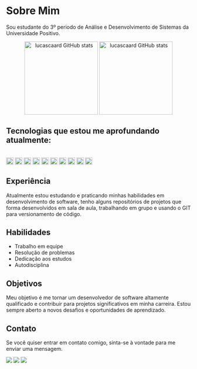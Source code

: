 # Sobre Mim

Sou estudante do 3º periodo de Análise e Desenvolvimento de Sistemas da Universidade Positivo.

<div align="center">
    <img src="https://github-readme-stats.vercel.app/api?username=lucascaard&show_icons=true&theme=tokyonight&layout=compact&include_all_commits=true&count_private=true" alt="lucascaard GitHub           stats" height="200">
    <img src="https://github-readme-stats.vercel.app/api/top-langs/?username=lucascaard&layout=donut&langs_count=16&theme=tokyonight&show_icons=true" alt="lucascaard GitHub stats" height="200">
</div>

## Tecnologias que estou me aprofundando atualmente:

<div align="center" style="display: inline-block"><br>
    <img alt="html" heigth="10em" width="20em"src="https://img.shields.io/badge/HTML5-E34F26?style=for-the-badge&logo=html5&logoColor=white">
    <img alt="css" heigth="10em" width="20em"src="https://img.shields.io/badge/CSS3-1572B6?style=for-the-badge&logo=css3&logoColor=white">
    <img alt="js" heigth="10em" width="20em"src="https://img.shields.io/badge/JavaScript-323330?style=for-the-badge&logo=javascript&logoColor=F7DF1E">
    <img alt="node" heigth="10em" width="20em"src="https://img.shields.io/badge/Node.js-43853D?style=for-the-badge&logo=node.js&logoColor=white">
    <img alt="php" heigth="10em" width="20em"src="https://img.shields.io/badge/PHP-777BB4?style=for-the-badge&logo=php&logoColor=white">
    <img alt="java" heigth="10em" width="20em"src="https://img.shields.io/badge/Java-ED8B00?style=for-the-badge&logo=openjdk&logoColor=white">
    <img alt="shell" heigth="10em" width="20em"src="https://img.shields.io/badge/Shell_Script-121011?style=for-the-badge&logo=gnu-bash&logoColor=white">
    <img alt="express" heigth="10em" width="20em"src="https://img.shields.io/badge/Express.js-404D59?style=for-the-badge">
    <img alt="mongodb" heigth="10em" width="20em"src="https://img.shields.io/badge/MongoDB-4EA94B?style=for-the-badge&logo=mongodb&logoColor=white">
    <img alt="git" heigth="10em" width="20em"src="https://img.shields.io/badge/GIT-E44C30?style=for-the-badge&logo=git&logoColor=white">
</div>



## Experiência

Atualmente estou estudando e praticando minhas habilidades em desenvolvimento de software, tenho alguns repositórios de projetos que forma desenvolvidos em sala de aula, trabalhando em grupo e usando o GIT para versionamento de código.

## Habilidades

- Trabalho em equipe
- Resolução de problemas
- Dedicação aos estudos
- Autodisciplina

## Objetivos

Meu objetivo é me tornar um desenvolvedor de software altamente qualificado e contribuir para projetos significativos em minha carreira. Estou sempre aberto a novos desafios e oportunidades de aprendizado.

## Contato

Se você quiser entrar em contato comigo, sinta-se à vontade para me enviar uma mensagem.

<span>
    <!--gmail -->
    <a href="adslucascardoso@gmail.com" target="_blank"><img src="https://img.shields.io/badge/Gmail-D14836?style=for-the-badge&logo=gmail&logoColor=white" target="_blank"></a>
</span>

<span>
    <!--Linkedin -->
    <a href="https://www.linkedin.com/in/lucas-cardoso-de-carvalho-777582188/" target="_blank"><img src="https://img.shields.io/badge/LinkedIn-0077B5?style=for-the-badge&logo=linkedin&logoColor=white" target="_blank"></a>
</span>

<span>
      <!--WhatsApp -->
    <a href="https://wa.me/41999912106?text=Ol%C3%A1%20Lucas%2C%20te%20encontrei%20no%20GitHub.%20Podemos%20conversar%3F" target="_blank"><img src="https://img.shields.io/badge/WhatsApp-25D366?style=for-the-badge&logo=whatsapp&logoColor=white" target="_blank"></a>
</span>
